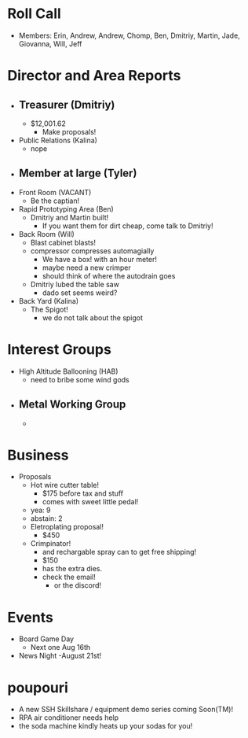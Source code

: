 # Roll Call
- Members: Erin, Andrew, Andrew, Chomp, Ben, Dmitriy, Martin, Jade, Giovanna, Will, Jeff
# Director and Area Reports

- Treasurer (Dmitriy)
  - 
  - $12,001.62
    - Make proposals!
- Public Relations (Kalina)
  - nope
- Member at large (Tyler)
  - 
- Front Room (VACANT)
  - Be the captian!
- Rapid Prototyping Area (Ben)
  - Dmitriy and Martin built!
    - If you want them for dirt cheap, come talk to Dmitriy!
- Back Room (Will)
  - Blast cabinet blasts!
  - compressor compresses automagially
    - We have a box! with an hour meter!
    - maybe need a new crimper
    - should think of where the autodrain goes
  - Dmitriy lubed the table saw
    - dado set seems weird?
- Back Yard (Kalina)
  - The Spigot!
    - we do not talk about the spigot
# Interest Groups

- High Altitude Ballooning (HAB)
  - need to bribe some wind gods
- Metal Working Group
  - 
  - 

# Business
- Proposals
  - Hot wire cutter table!
    - $175 before tax and stuff
    - comes with sweet little pedal!
  - yea: 9
  - abstain: 2 
  - Eletroplating proposal!
    - $450
  - Crimpinator!
    - and rechargable spray can to get free shipping!
    - $150
    - has the extra dies.
    - check the email!
      - or the discord!
# Events
- Board Game Day 
  - Next one Aug 16th
- News Night -August 21st!

# poupouri
- A new SSH Skillshare / equipment demo series coming Soon(TM)!
- RPA air conditioner needs help
- the soda machine kindly heats up your sodas for you!
